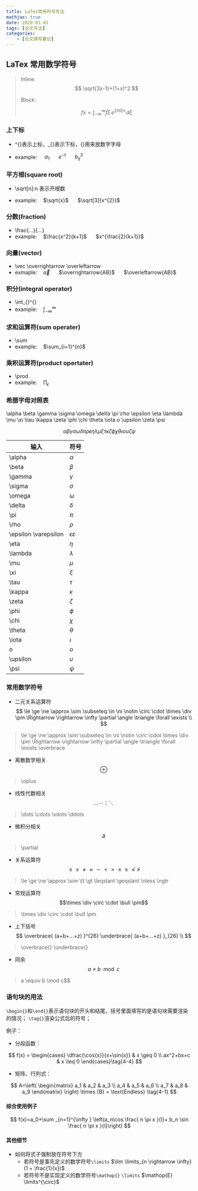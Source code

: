 ```yaml
---
title: LaTex常用符号写法
mathjax: true
date: 2020-01-01
tags: [论文写法]
categories: 
	- [论文撰写要记]
---
```


## LaTex 常用数学符号

> Inline:
> $$ \sqrt{3x-1}+(1+x)^2 $$
>
> Block:
>
> $$
> f{x} = \int_{-\infty}^\infty
> \hat f\xi\,e^{2 \pi i \xi x}
> \,d\xi
> $$

### 上下标

- ^{}表示上标，\_{}表示下标，{}用来放数字字母

- example:$\quad$ $a_{1}$ $\quad$ $e^{-t}$ $\quad$ $b_{ij}^{3}$

### 平方根(square root)

- \sqrt[n]:n 表示开根数

- example:$\quad$$\sqrt{x}$ $\quad$ $\sqrt[3]{x^{2}}$

### 分数(fraction)

- \frac{...}{...}
- example:$\quad$$\frac{x^2}{k+1}$ $\quad$ $x^{\frac{2}{k+1}}$

### 向量(vector)

- \vec \overrightarrow \overleftarrow
- exmaple:$\quad$$\vec{a}$ $\quad$ $\overrightarrow{AB}$ $\quad$ $\overleftarrow{AB}$

### 积分(integral operator)

- \int\_{}^{}
- example:$\quad \int_{-\infty}^{\infty}$

### 求和运算符(sum operater)

- \sum
- example:$\quad$$\sum_{i=1}^{n}$

### 乘积运算符(product opertater)

- \prod
- example:$\quad$$\prod_{\epsilon}$

### 希腊字母对照表

\alpha \beta \gamma \sigma \omega \delta \pi \rho \epsilon \eta \lambda \mu \xi \tau \kappa \zeta \phi \chi \theta \iota o \upsilon \zeta \psi

$$
\alpha \beta \gamma \sigma \omega \delta \pi \rho \epsilon \eta \lambda \mu \xi \tau \kappa \zeta \phi \chi \theta \iota o \upsilon \zeta \psi
$$

| 输入                 | 符号                   |
| -------------------- | ---------------------- |
| \alpha               | $\alpha$               |
| \beta                | $\beta$                |
| \gamma               | $\gamma$               |
| \sigma               | $\sigma$               |
| \omega               | $\omega$               |
| \delta               | $\delta$               |
| \pi                  | $\pi$                  |
| \rho                 | $\rho$                 |
| \epsilon \varepsilon | $\epsilon \varepsilon$ |
| \eta                 | $\eta$                 |
| \lambda              | $\lambda$              |
| \mu                  | $\mu$                  |
| \xi                  | $\xi$                  |
| \tau                 | $\tau$                 |
| \kappa               | $\kappa$               |
| \zeta                | $\zeta$                |
| \phi                 | $\phi$                 |
| \chi                 | $\chi$                 |
| \theta               | $\theta$               |
| \iota                | $\iota$                |
| o                    | $o$                    |
| \upsilon             | $\upsilon$             |
| \psi                 | $\psi$                 |

### 常用数学符号

- 二元关系运算符
  $$
  \le  \ge  \ne  \approx  \sim  \subseteq  \in \ni \notin \circ \cdot \times  \div  \pm  \Rightarrow  \rightarrow  \infty  \partial  \angle  \triangle \forall \exists \\
  $$

> \le \ge \ne \approx \sim \subseteq \in \ni \notin \circ \cdot \times \div \pm \Rightarrow \rightarrow \infty \partial \angle \triangle \forall \exists \overbrace

- 离散数学相关
  $$\oplus $$

> \oplus

- 线性代数相关
  $$\dots \cdots \vdots \ddots$$

> \dots \cdots \vdots \ddots

- 微积分相关
  $$\partial$$

> \partial

- 关系运算符
  $$\le \ge \ne \approx \sim \lt \gt \leqslant \geqslant \nless \ngtr$$

> \le \ge \ne \approx \sim \lt \gt \leqslant \geqslant \nless \ngtr

- 常规运算符
  $$\times \div \circ \cdot \bull \pm$$

> \times \div \circ \cdot \bull \pm

- 上下括号
  $$
  \overbrace{ (a+b+...+z) }^{26} \underbrace{ (a+b+...+z) }_{26} \\
  $$

> \overbrace{} \underbrace{}

- 同余  
  $$a \equiv b \mod c$$

> a \equiv b \mod c$$

### 语句块的用法

`\begin{}`和`\end{}`表示语句块的开头和结尾，括号里面填写的是语句块需要渲染的情况；
`\tag{}`渲染公式后的符号；

例子：

- 分段函数：

$$
f(x) =
\begin{cases}
    \dfrac{\cos{x}}{x+\sin{x}} & x \geq 0 \\
    ax^2+bx+c & x \leq 0
\end{cases}\tag{4-4}
$$

- 矩阵、行列式：

$$
A=\left(
    \begin{matrix}
        a_1 & a_2 & a_3 \\
        a_4 & a_5 & a_6 \\
        a_7 & a_8 & a_9
    \end{matrix}
    \right)
    \times {B} = \text{Endless}
    \tag{4-1}
$$

#### 综合使用例子

$$
f(x)=a_0+\sum _{n=1}^{\infty } \left(a_n\cos \frac{ n \pi  x }{l}+ b_n \sin \frac{ n \pi  x }{l}\right)
$$

#### 其他细节

- 如何将式子强制放在符号下方
  - 若符号是事先定义的数学符号`\limits`
    $\lim \limits_{n \rightarrow \infty}(1 + \frac{1}{x})$
  - 若符号不是实现定义的数学符号`\mathop{}` `\limits`
    $\mathop{E} \limits^{\circ}$
